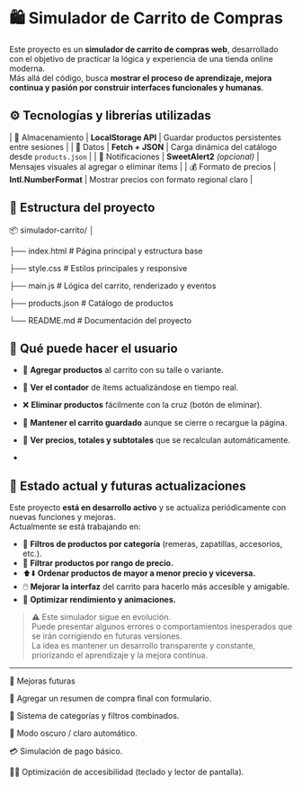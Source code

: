 # 🛍️ Simulador de Carrito de Compras

Este proyecto es un **simulador de carrito de compras web**, desarrollado con el objetivo de practicar la lógica y experiencia de una tienda online moderna.  
Más allá del código, busca **mostrar el proceso de aprendizaje, mejora continua y pasión por construir interfaces funcionales y humanas**.


## ⚙️ Tecnologías y librerías utilizadas
| 💾 Almacenamiento | **LocalStorage API** | Guardar productos persistentes entre sesiones |
| 🧩 Datos | **Fetch + JSON** | Carga dinámica del catálogo desde `products.json` |
| 🔔 Notificaciones | **SweetAlert2** *(opcional)* | Mensajes visuales al agregar o eliminar ítems |
| 💰 Formato de precios | **Intl.NumberFormat** | Mostrar precios con formato regional claro |


## 🧱 Estructura del proyecto
📦 simulador-carrito/
│

├── index.html # Página principal y estructura base

├── style.css # Estilos principales y responsive

├── main.js # Lógica del carrito, renderizado y eventos

├── products.json # Catálogo de productos

└── README.md # Documentación del proyecto


## 🧠 Qué puede hacer el usuario

- 🛒 **Agregar productos** al carrito con su talle o variante.  
- 🔢 **Ver el contador** de ítems actualizándose en tiempo real.  
- ❌ **Eliminar productos** fácilmente con la cruz (botón de eliminar).  
- 💾 **Mantener el carrito guardado** aunque se cierre o recargue la página.  
- 🧮 **Ver precios, totales y subtotales** que se recalculan automáticamente.  

-
## 🔄 Estado actual y futuras actualizaciones
Este proyecto **está en desarrollo activo** y se actualiza periódicamente con nuevas funciones y mejoras.  
Actualmente se está trabajando en:

- 🧭 **Filtros de productos por categoría** (remeras, zapatillas, accesorios, etc.).  
- 💸 **Filtrar productos por rango de precio.**  
- ⬆️⬇️ **Ordenar productos de mayor a menor precio y viceversa.**  
- 🖱️ **Mejorar la interfaz** del carrito para hacerlo más accesible y amigable.  
- 🔁 **Optimizar rendimiento y animaciones.**

> ⚠️ Este simulador sigue en evolución.  
> Puede presentar algunos errores o comportamientos inesperados que se irán corrigiendo en futuras versiones.  
> La idea es mantener un desarrollo transparente y constante, priorizando el aprendizaje y la mejora continua.

---

🚀 Mejoras futuras

🧾 Agregar un resumen de compra final con formulario.

🧩 Sistema de categorías y filtros combinados.

🌙 Modo oscuro / claro automático.

💳 Simulación de pago básico.

🧑‍🦯 Optimización de accesibilidad (teclado y lector de pantalla).
